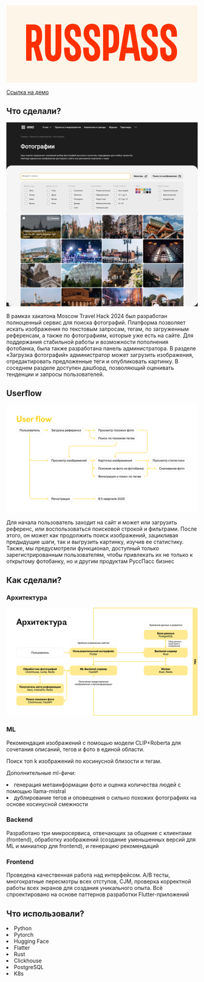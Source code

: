 <a name="readme-top"></a>
<img src="images/russpass.jpg"> 

<a href="http://frontend.0xb1b1.com:81/"> Ссылка на демо</a>


<!-- Что сделали? -->
## Что сделали?

<img src="images/Фотобанк_превью.png">

В рамках хакатона Moscow Travel Hack 2024 был разработан полноценный сервис для поиска фотографий. Платформа позволяет искать изображения по текстовым запросам, тегам, по загруженным референсам, а также по фотографиям, которые уже есть на сайте. Для поддержания стабильной работы и возможности пополнения фотобанка, была также разработана панель администратора. В разделе «Загрузка фотографий» администратор может загрузить изображения, отредактировать предложенные теги и опубликовать картинку. В соседнем разделе доступен дашборд, позволяющий оценивать тенденции и запросы пользователей.


<!-- USERFLOW -->
## Userflow

<img src="images/юзерфлоу.png"> 

Для начала пользователь заходит на сайт и может или загрузить референс, или воспользоваться поисковой строкой и фильтрами. После этого, он может как продолжить поиск изображений, зацикливая предыдущие шаги, так и выгрузить картинку, изучив ее статистику. Также, мы предусмотрели функционал, доступный только зарегистрированным пользователям, чтобы привлекать их не только к открытому фотобанку, но и другим продуктам РуссПасс бизнес


## Как сделали?

### <b>Архитектура</b>
<img src="images/Архитектура.png"> 

### <b>ML</b> 
Рекомендация изображений с помощью модели CLIP+Roberta для сочетания описаний, тегов и фото в единой области.

Поиск топ k изображений по косинусной близости и тегам.

Дополнительные ml-фичи: 

<li>
генерация метаинформации фото и оценка количества людей с помощью llama-mistral
</li>

<li>
дублирование тегов и оповещения о сильно похожих фотографиях на основе косинусной смежности
</li>

### <b>Backend</b>

Разработано три микросервиса, отвечающих за общение с клиентами (frontend), обработку изображений (создание уменьшенных версий для ML и миниатюр для frontend), и генерацию рекомендаций

### <b>Frontend</b>

Проведена качественная работа над интерфейсом. A/B тесты, многократные пересмотры всех отступов, CJM, проверка корректной работы всех экранов для создания уникального опыта.
Всё спроектировано на основе паттернов разработки Flutter-приложений


## Что использовали?

<li>
Python
</li>

<li>
Pytorch
</li>

<li>
Hugging Face
</li>

<li>
Flatter
</li>

<li>
Rust
</li>

<li>
Clickhouse
</li>

<li>
PostgreSQL
</li>

<li>
K8s
</li>